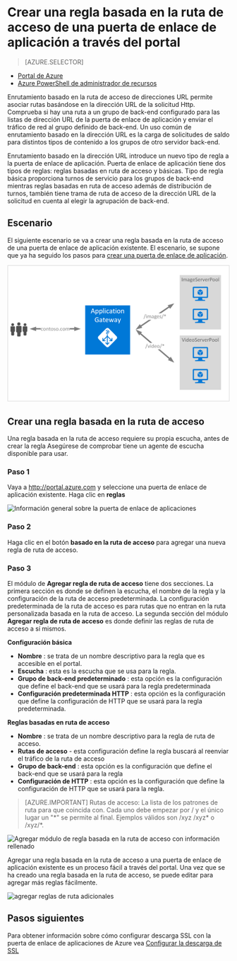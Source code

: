 <properties
   pageTitle="Crear una regla basada en la ruta de acceso de una puerta de enlace de aplicación a través del portal | Microsoft Azure"
   description="Obtenga información sobre cómo crear una regla basada en la ruta de acceso de una puerta de enlace de aplicación a través del portal"
   services="application-gateway"
   documentationCenter="na"
   authors="georgewallace"
   manager="carmonm"
   editor=""
   tags="azure-resource-manager"
/>
<tags  
   ms.service="application-gateway"
   ms.devlang="na"
   ms.topic="article"
   ms.tgt_pltfrm="na"
   ms.workload="infrastructure-services"
   ms.date="10/25/2016"
   ms.author="gwallace" />

# <a name="create-a-path-based-rule-for-an-application-gateway-by-using-the-portal"></a>Crear una regla basada en la ruta de acceso de una puerta de enlace de aplicación a través del portal

> [AZURE.SELECTOR]
- [Portal de Azure](application-gateway-create-url-route-portal.md)
- [Azure PowerShell de administrador de recursos](application-gateway-create-url-route-arm-ps.md)

Enrutamiento basado en la ruta de acceso de direcciones URL permite asociar rutas basándose en la dirección URL de la solicitud Http. Comprueba si hay una ruta a un grupo de back-end configurado para las listas de dirección URL de la puerta de enlace de aplicación y enviar el tráfico de red al grupo definido de back-end. Un uso común de enrutamiento basado en la dirección URL es la carga de solicitudes de saldo para distintos tipos de contenido a los grupos de otro servidor back-end.

Enrutamiento basado en la dirección URL introduce un nuevo tipo de regla a la puerta de enlace de aplicación. Puerta de enlace de aplicación tiene dos tipos de reglas: reglas basadas en ruta de acceso y básicas. Tipo de regla básica proporciona turnos de servicio para los grupos de back-end mientras reglas basadas en ruta de acceso además de distribución de turnos, también tiene trama de ruta de acceso de la dirección URL de la solicitud en cuenta al elegir la agrupación de back-end.

## <a name="scenario"></a>Escenario

El siguiente escenario se va a crear una regla basada en la ruta de acceso de una puerta de enlace de aplicación existente.
El escenario, se supone que ya ha seguido los pasos para [crear una puerta de enlace de aplicación](application-gateway-create-gateway-portal.md).

![ruta de dirección URL][scenario]

## <a name="createrule"></a>Crear una regla basada en la ruta de acceso

Una regla basada en la ruta de acceso requiere su propia escucha, antes de crear la regla Asegúrese de comprobar tiene un agente de escucha disponible para usar.

### <a name="step-1"></a>Paso 1

Vaya a http://portal.azure.com y seleccione una puerta de enlace de aplicación existente. Haga clic en **reglas**

![Información general sobre la puerta de enlace de aplicaciones][1]

### <a name="step-2"></a>Paso 2

Haga clic en el botón **basado en la ruta de acceso** para agregar una nueva regla de ruta de acceso.

### <a name="step-3"></a>Paso 3

El módulo de **Agregar regla de ruta de acceso** tiene dos secciones. La primera sección es donde se definen la escucha, el nombre de la regla y la configuración de la ruta de acceso predeterminada. La configuración predeterminada de la ruta de acceso es para rutas que no entran en la ruta personalizada basada en la ruta de acceso. La segunda sección del módulo **Agregar regla de ruta de acceso** es donde definir las reglas de ruta de acceso a sí mismos.

**Configuración básica**

- **Nombre** : se trata de un nombre descriptivo para la regla que es accesible en el portal.
- **Escucha** : esta es la escucha que se usa para la regla.
- **Grupo de back-end predeterminado** : esta opción es la configuración que define el back-end que se usará para la regla predeterminada
- **Configuración predeterminada HTTP** : esta opción es la configuración que define la configuración de HTTP que se usará para la regla predeterminada.

**Reglas basadas en ruta de acceso**

- **Nombre** : se trata de un nombre descriptivo para la regla de ruta de acceso.
- **Rutas de acceso** - esta configuración define la regla buscará al reenviar el tráfico de la ruta de acceso
- **Grupo de back-end** : esta opción es la configuración que define el back-end que se usará para la regla
- **Configuración de HTTP** : esta opción es la configuración que define la configuración de HTTP que se usará para la regla.

>[AZURE.IMPORTANT] Rutas de acceso: La lista de los patrones de ruta para que coincida con. Cada uno debe empezar por / y el único lugar un "\*" se permite al final. Ejemplos válidos son /xyz /xyz* o /xyz/*.  

![Agregar módulo de regla basada en la ruta de acceso con información rellenado][2]

Agregar una regla basada en la ruta de acceso a una puerta de enlace de aplicación existente es un proceso fácil a través del portal. Una vez que se ha creado una regla basada en la ruta de acceso, se puede editar para agregar más reglas fácilmente. 

![agregar reglas de ruta adicionales][3]

## <a name="next-steps"></a>Pasos siguientes

Para obtener información sobre cómo configurar descarga SSL con la puerta de enlace de aplicaciones de Azure vea [Configurar la descarga de SSL](application-gateway-ssl-portal.md)

[1]: ./media/application-gateway-create-url-route-portal/figure1.png
[2]: ./media/application-gateway-create-url-route-portal/figure2.png
[3]: ./media/application-gateway-create-url-route-portal/figure3.png
[scenario]: ./media/application-gateway-create-url-route-portal/scenario.png